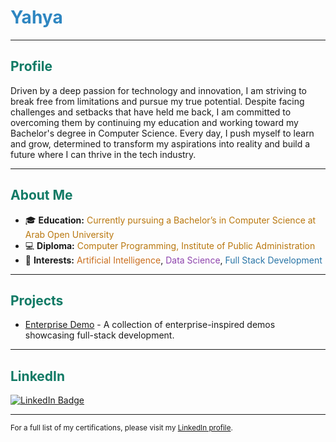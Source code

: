 # <span style="color:#2E86C1;">Yahya</span>

---

## <span style="color:#117A65;">Profile</span>
Driven by a deep passion for technology and innovation, I am striving to break free from limitations and pursue my true potential. Despite facing challenges and setbacks that have held me back, I am committed to overcoming them by continuing my education and working toward my Bachelor's degree in Computer Science. Every day, I push myself to learn and grow, determined to transform my aspirations into reality and build a future where I can thrive in the tech industry.

---

## <span style="color:#117A65;">About Me</span>
- 🎓 <b>Education:</b> <span style="color:#B9770E;">Currently pursuing a Bachelor’s in Computer Science at Arab Open University</span>
- 💻 <b>Diploma:</b> <span style="color:#B9770E;">Computer Programming, Institute of Public Administration</span>
- 🚀 <b>Interests:</b> <span style="color:#CA6F1E;">Artificial Intelligence</span>, <span style="color:#8E44AD;">Data Science</span>, <span style="color:#2874A6;">Full Stack Development</span>
---

## <span style="color:#117A65;">Projects</span>
- [Enterprise Demo](https://github.com/Salem-tech/enterprise-demo/tree/main) - A collection of enterprise-inspired demos showcasing full-stack development.

---

## <span style="color:#117A65;">LinkedIn</span>
[![LinkedIn Badge](https://img.shields.io/badge/Yahya%20Aldawsari-LinkedIn-blue?logo=linkedin)](https://www.linkedin.com/in/salem-aldawsari-a8a494203/)

---

<sub>For a full list of my certifications, please visit my [LinkedIn profile](https://www.linkedin.com/in/salem-aldawsari-a8a494203/).</sub>
